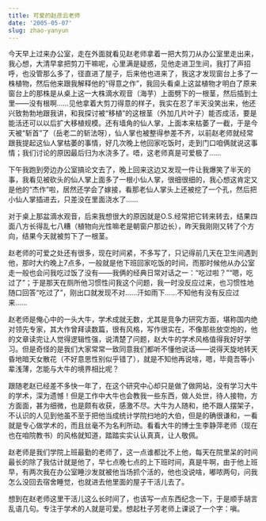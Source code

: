 ```yaml
---
title: 可爱的赵彦云老师
date: '2005-05-07'
slug: zhao-yanyun
---
```


今天早上过来办公室，走在外面就看见赵老师拿着一把大剪刀从办公室里走出来，我心想，大清早拿把剪刀干嘛呢，心里满是疑惑，见他走进卫生间，我打了声招呼，也没管那么多了，径直进了屋子，后来他也进来了，我这才发现窗台上多了一株植物，然后他来跟我解释他的“得意之作”，我回头看桌上这盆植物才明白了原来窗台上的那株是从桌上这一大株滴水观音（海芋）上面劈下的一根茎，然后插到土里——没有根啊……见他拿着大剪刀得意的样子，我实在忍了半天没笑出来，他还兴致勃勃地跟我讲，和我探讨被“移植”的这根茎（外加几片叶子）能否成活，要是能活还可以以后扩大移植规模。还有墙角的仙人掌，上面本来枯萎了一截，于是今天被“斩首”了（岳老二的斩法呀），仙人掌也被整得参差不齐，以前赵老师就经常跟我提起这仙人掌枯萎的事情，好几次晚上他回家吃饭时，走到门口咱俩就说这事情；我们讨论的原因最后归为水浇多了。唔，这老师真是可爱极了……

下午我跑到旁边办公室搞论文去了，晚上回来这边又发现一件让我爆笑了半天的事，我看见被砍头的仙人掌上面多了一根小仙人掌，很细很细的，我心想这肯定又是他的“杰作”啦，居然还学会了嫁接，看那老仙人掌头上还被挖了一个孔，然后把小仙人掌插进去，只差没在里面浇水了……

对于桌上那盆滴水观音，后来我想很大的原因就是O.S.经常把它转来转去，结果四面八方长得乱七八糟（植物向光性嘛老是朝窗户那边长），昨天我刚刚又转了个方向，结果今天就被剪下了一根茎。

赵老师的可爱之处还有很多，现在时间紧，不多写了，只记得前几天在卫生间遇到他，那时大约晚上7点多，一般就是他下班回家吃饭的时间，而那时候他从办公室走一般也会问我吃过饭了没有——我俩的经典日常对话之一：“吃过啦？”“嗯，吃过了”；于是那天在厕所他习惯性问我这个问题，我一时没反应过来，也习惯性地随口回答“吃过了”，刚出口就发现不对……汗如雨下……不知他有没有反应过来……

赵老师是俺心中的一头大牛，学术成就无数，尤其是竞争力研究方面，堪称国内绝对领先专家，其大作曾拜读数篇，很有风格，写作很实在，不像那些放空炮的，他的文章读完让人觉得逻辑性强，说清楚了问题，赵大牛的学术风格值得我好好学习。但是奇怪的是我们大家常常一致同意我们都听不懂他说话——说得天旋地转天昏地暗天女散花（不好意思性别似乎错了），就是不知他再说啥，嗯，毕竟吾等小辈浅薄，怎能与大牛的境界相比呢？

跟随老赵已经差不多快一年了，在这个研究中心却只是做了做网站，没有学习大牛的学术，深为遗憾！但是工作中大牛也会教我一些东西，做人处世，待人接物，方方面面，甚为细微，也是颇有收获，感激不尽。大牛为人随和，绝不跟人摆架子，不认识的人见到他虽不至于把他当成统计学院扫地的大伯，但是的确很谦和，一看就是专心做学术的，而且丝毫不为名利所动。看看大牛的博士生李静萍老师（现在也在咱院教书）的风格就知道，踏踏实实认认真真，让人敬佩。

赵老师是我们学院上班最勤的老师了，这一点谁都比不上他，每天在院里呆的时间最长的除了我估计就是他了，早七点晚七点的上下班时间，真是牛啊，由于他上班早，有两次我在办公室睡沙发就被他当场抓个活的，他也没说啥，嘟哝两句，问我怎么没回去宿舍睡觉，也就进去他里面的屋子干活儿去了。

想到在赵老师这里干活儿这么长时间了，也该写一点东西纪念一下，于是顺手胡言乱语几句。专注于学术的人就是可爱。想起杜子芳老师上课说了一个字：嗔。
